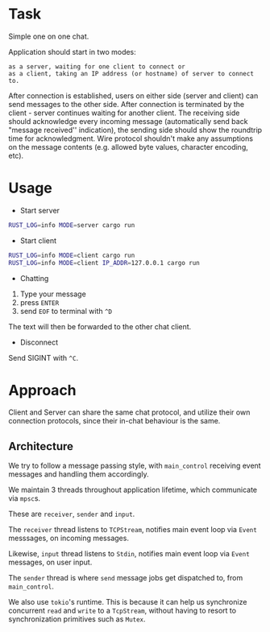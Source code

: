 # Task

Simple one on one chat.

Application should start in two modes:

    as a server, waiting for one client to connect or
    as a client, taking an IP address (or hostname) of server to connect to.

After connection is established, users on either side (server and client) can send messages to the other side. After connection is terminated by the client - server continues waiting for another client. The receiving side should acknowledge every incoming message (automatically send back "message received'' indication), the sending side should show the roundtrip time for acknowledgment. Wire protocol shouldn't make any assumptions on the message contents (e.g. allowed byte values, character encoding, etc).

# Usage

- Start server
``` sh
RUST_LOG=info MODE=server cargo run
```

- Start client
``` sh
RUST_LOG=info MODE=client cargo run
RUST_LOG=info MODE=client IP_ADDR=127.0.0.1 cargo run
```

- Chatting

1. Type your message
2. press `ENTER`
3. send `EOF` to terminal with `^D`

The text will then be forwarded to the other chat client.

- Disconnect

Send SIGINT with `^C`.

# Approach

Client and Server can share the same chat protocol, and utilize their own connection protocols, since their in-chat behaviour is the same.

## Architecture

We try to follow a message passing style, with `main_control` receiving event messages and handling them accordingly.

We maintain 3 threads throughout application lifetime, which communicate via `mpsc`s.

These are `receiver`, `sender` and `input`. 

The `receiver` thread listens to `TCPStream`, notifies main event loop via `Event` messsages, on incoming messages.

Likewise, `input` thread listens to `Stdin`, notifies main event loop via `Event` messages, on user input.

The `sender` thread is where `send` message jobs get dispatched to, from `main_control`.

We also use `tokio`'s runtime. This is because it can help us synchronize concurrent `read` and `write` to a `TcpStream`, without having to resort to synchronization primitives such as `Mutex`.
